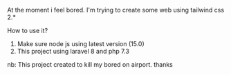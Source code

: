 At the moment i feel bored.
I'm trying to create some web using tailwind css 2.*

How to use it?
1. Make sure node js using latest version (15.0)
2. This project using laravel 8 and php 7.3


nb: This project created to kill my bored on airport. thanks
